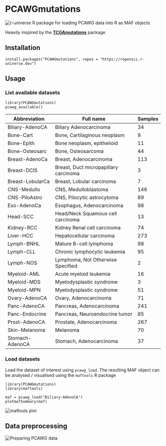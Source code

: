 # PCAWGmutations
![r-universe](https://CCICB.r-universe.dev/badges/PCAWGmutations)
R package for loading PCAWG data into R as MAF objects

Heavily inspired by the [**TCGAmutations**](https://github.com/PoisonAlien/TCGAmutations) package

## Installation

```
install.packages("PCAWGmutations", repos = "https://ropensci.r-universe.dev")
```

## Usage

### List available datasets

```
library(PCAWGmutations)
pcawg_available()
```

| Abbreviation     	| Full name                             	| Samples 	|
|------------------	|---------------------------------------	|---------	|
| Biliary-AdenoCA  	| Biliary Adenocarcinoma                	| 34      	|
| Bone-Cart        	| Bone, Cartilaginous neoplasm          	| 9       	|
| Bone-Epith       	| Bone neoplasm, epithelioid            	| 11      	|
| Bone-Osteosarc   	| Bone, Osteosarcoma                    	| 44      	|
| Breast-AdenoCa   	| Breast, Adenocarcinoma                	| 113     	|
| Breast-DCIS      	| Breast, Duct micropapillary carcinoma 	| 3       	|
| Breast-LobularCa 	| Breast, Lobular carcinoma             	| 7       	|
| CNS-Medullo      	| CNS, Medulloblastoma                  	| 146     	|
| CNS-PiloAstro    	| CNS, Pilocytic astrocytoma            	| 89      	|
| Eso-AdenoCa      	| Esophagus, Adenocarcinoma             	| 98      	|
| Head-SCC         	| Head/Neck Squamous cell carcinoma     	| 13      	|
| Kidney-RCC       	| Kidney Renal cell carcinoma           	| 74      	|
| Liver-HCC        	| Hepatocellular carcinoma              	| 273     	|
| Lymph-BNHL       	| Mature B-cell lymphoma                	| 98      	|
| Lymph-CLL        	| Chronic lymphocytic leukemia          	| 95      	|
| Lymph-NOS        	| Lymphoma, Not Otherwise Specified     	| 2       	|
| Myeloid-AML      	| Acute myeloid leukemia                	| 16      	|
| Myeloid-MDS      	| Myelodysplastic syndrome              	| 3       	|
| Myeloid-MPN      	| Myelodysplastic syndrome              	| 51      	|
| Ovary-AdenoCA    	| Ovary, Adenocarcinoma                 	| 71      	|
| Panc-AdenoCA     	| Pancreas, Adenocarcinoma              	| 241     	|
| Panc-Endocrine   	| Pancreas, Neuroendocrine tumor        	| 85      	|
| Prost-AdenoCA    	| Prostate, Adenocarcinoma              	| 267     	|
| Skin-Melanoma    	| Melanoma                              	| 70      	|
| Stomach-AdenoCA  	| Stomach, Adenocarcinoma               	| 37      	|


### Load datasets
Load the dataset of interest using `pcawg_load`.
The resulting MAF object can be analysed / visualised using the `maftools` R package

```
library(PCAWGmutations)
library(maftools)

maf = pcawg_load("Biliary-AdenoCA")
plotmafSummary(maf)
```

![maftools plot](../../blob/main/inst/images/Biliary-AdenoCA_summary.png)

## Data preprocessing
![Preparing PCAWG data](inst/markdowns/prep_PCAWG_mafs.Rmd)
